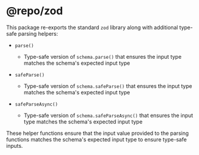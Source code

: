 # @repo/zod

This package re-exports the standard `zod` library along with additional type-safe parsing helpers:

- `parse()`

  - Type-safe version of `schema.parse()` that ensures the input type matches the schema's expected input type

- `safeParse()`

  - Type-safe version of `schema.safeParse()` that ensures the input type matches the schema's expected input type

- `safeParseAsync()`
  - Type-safe version of `schema.safeParseAsync()` that ensures the input type matches the schema's expected input type

These helper functions ensure that the input value provided to the parsing functions matches the schema's expected input type to ensure type-safe inputs.
